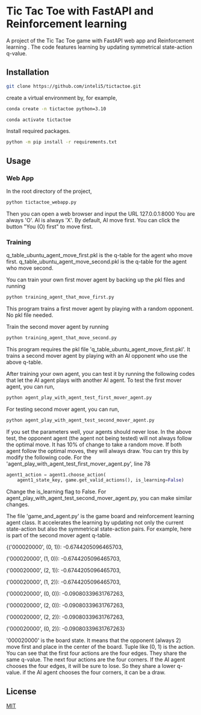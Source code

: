 # Tic Tac Toe with FastAPI and Reinforcement learning

A project of the Tic Tac Toe game with FastAPI web app and Reinforcement learning . The code features learning by updating symmetrical state-action q-value.

## Installation

```bash
git clone https://github.com/inteli5/tictactoe.git
```
create a virtual environment by, for example, 

```bash
conda create -n tictactoe python=3.10

```

```bash
conda activate tictactoe
```


Install required packages.
```bash
python -m pip install -r requirements.txt
```


## Usage

### Web App

In the root directory of the project,
```bash
python tictactoe_webapp.py
```
Then you can open a web browser and input the URL 127.0.0.1:8000
You are always 'O'. AI is always 'X'.
By default, AI move first. You can click the button "You (O) first" to move first.

### Training

q_table_ubuntu_agent_move_first.pkl is the q-table for the agent who move first.
q_table_ubuntu_agent_move_second.pkl is the q-table for the agent who move second.

You can train your own first mover agent by backing up the pkl files and running
```bash
python training_agent_that_move_first.py
```
This program trains a first mover agent by playing with a random opponent. No pkl file needed.

Train the second mover agent by running
```bash
python training_agent_that_move_second.py
```
This program requires the pkl file 'q_table_ubuntu_agent_move_first.pkl'.
It trains a second mover agent by playing with an AI opponent who use the above q-table.

After training your own agent, you can test it by running the following codes that let the AI agent plays with another AI agent.
To test the first mover agent, you can run,
```bash
python agent_play_with_agent_test_first_mover_agent.py
```
For testing second mover agent, you can run,
```bash
python agent_play_with_agent_test_second_mover_agent.py
```
If you set the parameters well, your agents should never lose. 
In the above test, the opponent agent (the agent not being tested) will not always follow the optimal move. It has 10% of change to take a random move.
If both agent follow the optimal moves, they will always draw.
You can try this by modify the following code. For the 'agent_play_with_agent_test_first_mover_agent.py', line 78
```python
agent1_action = agent1.choose_action(
    agent1_state_key, game.get_valid_actions(), is_learning=False)
```
Change the is_learning flag to False. 
For agent_play_with_agent_test_second_mover_agent.py, you can make similar changes.

The file 'game_and_agent.py' is the game board and reinforcement learning agent class. It accelerates the learning by updating not only the current state-action but also the symmetrical state-action pairs.
For example, here is part of the second mover agent q-table.

{('000020000', (0, 1)): -0.6744205096465703,

 ('000020000', (1, 0)): -0.6744205096465703,

 ('000020000', (2, 1)): -0.6744205096465703,

 ('000020000', (1, 2)): -0.6744205096465703,

 ('000020000', (0, 0)): -0.09080339631767263,

 ('000020000', (2, 0)): -0.09080339631767263,

 ('000020000', (2, 2)): -0.09080339631767263,

 ('000020000', (0, 2)): -0.09080339631767263}

'000020000' is the board state. It means that the opponent (always 2) move first and place in the center of the board. Tuple like (0, 1) is the action. You can see that the first four actions are the four edges. They share the same q-value. The next four actions are the four corners. 
If the AI agent chooses the four edges, it will be sure to lose. So they share a lower q-value.
if the AI agent chooses the four corners, it can be a draw.

## License

[MIT](https://choosealicense.com/licenses/mit/)